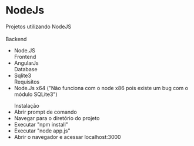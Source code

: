 # NodeJs</br>
Projetos utilizando NodeJS</br></br>
Backend</br>
- Node.JS</br>
Frontend</br>
- AngularJs</br>
Database</br>
- Sqlite3</br>
Requisitos </br>
- Node.Js x64 ("Não funciona com o node x86 pois existe um bug com o módulo SQLite3")</br>
<ul>Instalação
    <li>Abrir prompt de comando</li>
    <li>Navegar para o diretório do projeto</li>
    <li>Executar "npm install"</li>
    <li>Executar "node app.js"</li>
    <li>Abrir o navegador e acessar localhost:3000</li>
</ul>
